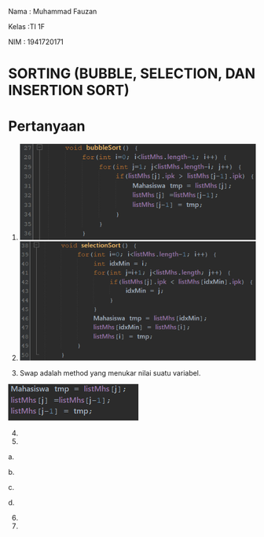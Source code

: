 Nama    : Muhammad Fauzan

Kelas   :TI 1F

NIM     : 1941720171

# SORTING (BUBBLE, SELECTION, DAN INSERTION SORT) #

# Pertanyaan #

1. <img src = "1.png">

2. <img src = "2.png">

3. Swap adalah method yang menukar nilai suatu variabel.
<img src = "3.png">

4. 

5. 
a.

b.

c.

d.

6. 

7. 


